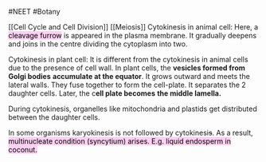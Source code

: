 #NEET #Botany 

[[Cell Cycle and Cell Division]]
[[Meiosis]]
Cytokinesis in animal cell: Here, a <mark style="background: #FFB8EBA6;">cleavage furrow</mark> is
appeared in the plasma membrane. It gradually deepens
and joins in the centre dividing the cytoplasm into two.

Cytokinesis in plant cell: It is different from the
cytokinesis in animal cells due to the presence of cell wall.
In plant cells, the **vesicles formed from Golgi bodies**
**accumulate at the equator**. It grows outward and meets the
lateral walls. They fuse together to form the cell-plate. It
separates the 2 daughter cells. Later, the c**ell plate becomes**
**the middle lamella.**

During cytokinesis, organelles like mitochondria and
plastids get distributed between the daughter cells.

In some organisms karyokinesis is not followed by
cytokinesi~~s~~. As a result, <mark style="background: #FFB8EBA6;">multinucleate condition
(syncytium) arises. E.g. liquid endosperm in coconut.</mark>